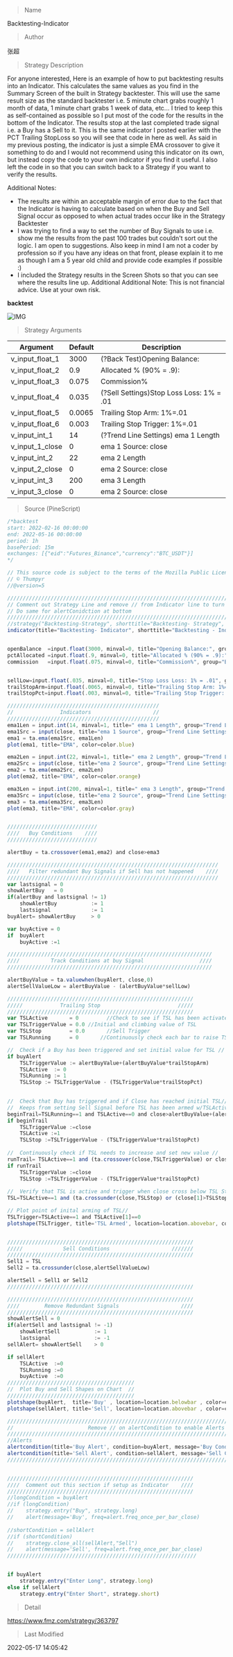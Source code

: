 
> Name

Backtesting-Indicator

> Author

张超

> Strategy Description

For anyone interested, Here is an example of how to put backtesting results into an Indicator. This calculates the same values as you find in the Summary Screen of the built in Strategy backtester. This will use the same result size as the standard backtester i.e. 5 minute chart grabs roughly 1 month of data, 1 minute chart grabs 1 week of data, etc... I tried to keep this as self-contained as possible so I put most of the code for the results in the bottom of the Indicator. The results stop at the last completed trade signal i.e. a Buy has a Sell to it. This is the same indicator I posted earlier with the PCT Trailing StopLoss so you will see that code in here as well. As said in my previous posting, the indicator is just a simple EMA crossover to give it something to do and I would not recommend using this indicator on its own, but instead copy the code to your own indicator if you find it useful. I also left the code in so that you can switch back to a Strategy if you want to verify the results.

Additional Notes:
- The results are within an acceptable margin of error due to the fact that the Indicator is having to calculate based on when the Buy and Sell Signal occur as opposed to when actual trades occur like in the Strategy Backtester
- I was trying to find a way to set the number of Buy Signals to use i.e. show me the results from the past 100 trades but couldn't sort out the logic. I am open to suggestions. Also keep in mind I am not a coder by profession so if you have any ideas on that front, please explain it to me as though I am a 5 year old child and provide code examples if possible :)
- I included the Strategy results in the Screen Shots so that you can see where the results line up.
Additional Additional Note:
This is not financial advice. Use at your own risk.

**backtest**

 ![IMG](https://www.fmz.com/upload/asset/eb4b87871c37c0b178.png) 

> Strategy Arguments



|Argument|Default|Description|
|----|----|----|
|v_input_float_1|3000|(?Back Test)Opening Balance:|
|v_input_float_2|0.9|Allocated % (90% = .9):|
|v_input_float_3|0.075|Commission%|
|v_input_float_4|0.035|(?Sell Settings)Stop Loss Loss: 1% = .01|
|v_input_float_5|0.0065|Trailing Stop Arm: 1%=.01|
|v_input_float_6|0.003|Trailing Stop Trigger: 1%=.01 |
|v_input_int_1|14|(?Trend Line Settings) ema 1 Length|
|v_input_1_close|0|ema 1 Source: close|high|low|open|hl2|hlc3|hlcc4|ohlc4|
|v_input_int_2|22| ema 2 Length|
|v_input_2_close|0|ema 2 Source: close|high|low|open|hl2|hlc3|hlcc4|ohlc4|
|v_input_int_3|200| ema 3 Length|
|v_input_3_close|0|ema 2 Source: close|high|low|open|hl2|hlc3|hlcc4|ohlc4|


> Source (PineScript)

``` javascript
/*backtest
start: 2022-02-16 00:00:00
end: 2022-05-16 00:00:00
period: 1h
basePeriod: 15m
exchanges: [{"eid":"Futures_Binance","currency":"BTC_USDT"}]
*/

// This source code is subject to the terms of the Mozilla Public License 2.0 at https://mozilla.org/MPL/2.0/
// © Thumpyr
//@version=5

/////////////////////////////////////////////////////////////////////////////////////////////
// Comment out Strategy Line and remove // from Indicator line to turn into Indicator  //////
// Do same for alertConidction at bottom                                               //////
/////////////////////////////////////////////////////////////////////////////////////////////
//strategy("Backtesting-Strategy", shorttitle="Backtesting- Strategy", overlay=true, margin_long=100, margin_short=100, default_qty_type=strategy.percent_of_equity,default_qty_value=90, commission_type=strategy.commission.percent, commission_value=.075)
indicator(title="Backtesting- Indicator", shorttitle="Backtesting - Indicator", overlay=true)//


openBalance  =input.float(3000, minval=0, title="Opening Balance:", group="Back Test")
pctAllocated =input.float(.9, minval=0, title="Allocated % (90% = .9):", group="Back Test")
commission   =input.float(.075, minval=0, title="Commission%", group="Back Test")


sellLow=input.float(.035, minval=0, title="Stop Loss Loss: 1% = .01", group="Sell Settings")
trailStopArm=input.float(.0065, minval=0, title="Trailing Stop Arm: 1%=.01", group="Sell Settings")
trailStopPct=input.float(.003, minval=0, title="Trailing Stop Trigger: 1%=.01 ", group="Sell Settings")

/////////////////////////////////////////////////
//               Indicators                    //
/////////////////////////////////////////////////
ema1Len = input.int(14, minval=1, title=" ema 1 Length", group="Trend Line Settings")
ema1Src = input(close, title="ema 1 Source", group="Trend Line Settings")
ema1 = ta.ema(ema1Src, ema1Len)
plot(ema1, title="EMA", color=color.blue)

ema2Len = input.int(22, minval=1, title=" ema 2 Length", group="Trend Line Settings")
ema2Src = input(close, title="ema 2 Source", group="Trend Line Settings")
ema2 = ta.ema(ema2Src, ema2Len)
plot(ema2, title="EMA", color=color.orange)

ema3Len = input.int(200, minval=1, title=" ema 3 Length", group="Trend Line Settings")
ema3Src = input(close, title="ema 2 Source", group="Trend Line Settings")
ema3 = ta.ema(ema3Src, ema3Len)
plot(ema3, title="EMA", color=color.gray)


/////////////////////////////
////   Buy Conditions    ////
/////////////////////////////

alertBuy = ta.crossover(ema1,ema2) and close>ema3

////////////////////////////////////////////////////////////////////
////   Filter redundant Buy Signals if Sell has not happened    ////
////////////////////////////////////////////////////////////////////
var lastsignal = 0
showAlertBuy   = 0
if(alertBuy and lastsignal != 1)
    showAlertBuy           := 1
    lastsignal             := 1
buyAlert= showAlertBuy     > 0

var buyActive = 0
if  buyAlert
    buyActive :=1

//////////////////////////////////////////////////////////////////
////          Track Conditions at buy Signal                  ////
//////////////////////////////////////////////////////////////////

alertBuyValue = ta.valuewhen(buyAlert, close,0)
alertSellValueLow = alertBuyValue - (alertBuyValue*sellLow)

////////////////////////////////////////////////////////////
/////            Trailing Stop                         /////
////////////////////////////////////////////////////////////
var TSLActive       = 0         //Check to see if TSL has been activated
var TSLTriggerValue = 0.0 //Initial and climbing value of TSL
var TSLStop         = 0.0       //Sell Trigger
var TSLRunning      = 0       //Continuously check each bar to raise TSL or not

//  Check if a Buy has been triggered and set initial value for TSL //
if buyAlert
    TSLTriggerValue := alertBuyValue+(alertBuyValue*trailStopArm)
    TSLActive  := 0
    TSLRunning := 1
    TSLStop := TSLTriggerValue - (TSLTriggerValue*trailStopPct)
    

//  Check that Buy has triggered and if Close has reached initial TSL//  
//  Keeps from setting Sell Signal before TSL has been armed w/TSLActive//
beginTrail=TSLRunning==1 and TSLActive==0 and close>alertBuyValue+(alertBuyValue*trailStopArm) and ta.crossover(close,TSLTriggerValue)
if beginTrail
    TSLTriggerValue :=close
    TSLActive :=1
    TSLStop :=TSLTriggerValue - (TSLTriggerValue*trailStopPct)
    
//  Continuously check if TSL needs to increase and set new value //    
runTrail= TSLActive==1 and (ta.crossover(close,TSLTriggerValue) or close>=TSLTriggerValue)
if runTrail
    TSLTriggerValue :=close
    TSLStop :=TSLTriggerValue - (TSLTriggerValue*trailStopPct)
    
//  Verify that TSL is active and trigger when close cross below TSL Stop//
TSL=TSLActive==1 and (ta.crossunder(close,TSLStop) or (close[1]>TSLStop and close<TSLStop)) 

// Plot point of inital arming of TSL//
TSLTrigger=TSLActive==1 and TSLActive[1]==0
plotshape(TSLTrigger, title='TSL Armed', location=location.abovebar, color=color.new(color.blue, 0), size=size.small, style=shape.cross, text='TSL Armed')


////////////////////////////////////////////////////////////
/////             Sell Conditions                    ///////
////////////////////////////////////////////////////////////
Sell1 = TSL
Sell2 = ta.crossunder(close,alertSellValueLow)

alertSell = Sell1 or Sell2
////////////////////////////////////////////////////////////

////////////////////////////////////////////////////////////
////        Remove Redundant Signals                    ////
////////////////////////////////////////////////////////////
showAlertSell = 0
if(alertSell and lastsignal != -1)
    showAlertSell           := 1
    lastsignal              := -1
sellAlert= showAlertSell    > 0

if sellAlert
    TSLActive  :=0
    TSLRunning :=0
    buyActive  :=0
/////////////////////////////////////////
//  Plot Buy and Sell Shapes on Chart  //
/////////////////////////////////////////
plotshape(buyAlert,  title='Buy' , location=location.belowbar , color=color.new(color.green, 0), size=size.small , style=shape.triangleup   , text='Buy')
plotshape(sellAlert, title='Sell', location=location.abovebar , color=color.new(color.red, 0)  , size=size.small , style=shape.triangledown , text='Sell')

/////////////////////////////////////////////////////////////////////////////////////////////
//                        Remove // on alertCondition to enable Alerts                     //
/////////////////////////////////////////////////////////////////////////////////////////////
//Alerts
alertcondition(title='Buy Alert', condition=buyAlert, message='Buy Conditions are Met')
alertcondition(title='Sell Alert', condition=sellAlert, message='Sell Conditions are Met')
/////////////////////////////////////////////////////////////////////////////////////////////


////////////////////////////////////////////////////////////
////  Comment out this section if setup as Indicator    ////
////////////////////////////////////////////////////////////
//longCondition = buyAlert
//if (longCondition)
//    strategy.entry("Buy", strategy.long)
//    alert(message='Buy', freq=alert.freq_once_per_bar_close)
    
//shortCondition = sellAlert
//if (shortCondition)
//    strategy.close_all(sellAlert,"Sell")
//    alert(message='Sell', freq=alert.freq_once_per_bar_close)
/////////////////////////////////////////////////////////////


if buyAlert
    strategy.entry("Enter Long", strategy.long)
else if sellAlert
    strategy.entry("Enter Short", strategy.short)
```

> Detail

https://www.fmz.com/strategy/363797

> Last Modified

2022-05-17 14:05:42
